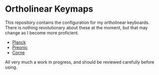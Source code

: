 # Ortholinear Keymaps

This repository contains the configuration for my ortholinear keyboards. There is nothing revolutionary about these at the moment, but that may change as I become more proficient.

* [Planck](https://github.com/teknostatik/keyboards/tree/main/planck)
* [Preonic](https://github.com/teknostatik/keyboards/tree/main/preonic)
* [Corne](https://github.com/teknostatik/keyboards/tree/main/corne)

All very much a work in progress, and should be reviewed carefully before using.
